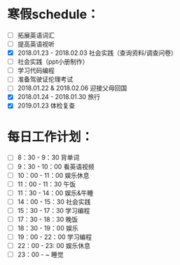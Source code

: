 
# 寒假schedule：
- [ ] 拓展英语词汇
- [ ] 提高英语视听
- [x] 2018.01.23 - 2018.02.03 社会实践（查询资料/调查问卷）
- [ ] 社会实践（ppt小册制作）
- [ ] 学习代码编程
- [ ] 准备驾驶证伦理考试
- [ ] 2018.01.22 & 2018.02.06 迎接父母回国
- [x] 2018.01.24 - 2018.01.30 旅行
- [x] 2019.01.23 体检复查
# 每日工作计划：
- [ ] 8：30 - 9：30 背单词
- [ ] 9：30 - 10：00 看英语视频
- [ ] 10：00 - 11：00 娱乐休息
- [ ] 11：00 - 11：30 午饭
- [ ] 11：30 - 14：00 娱乐&午睡
- [ ] 14：00 - 15：30 社会实践
- [ ] 15：30 - 17：30 学习编程
- [ ] 17：30 - 18：30 晚饭
- [ ] 18：30 - 19：00 娱乐
- [ ] 19：00 - 22：00 学习编程
- [ ] 22：00 - 23: 00 娱乐休息
- [ ] 23：00 - ~ 睡觉
